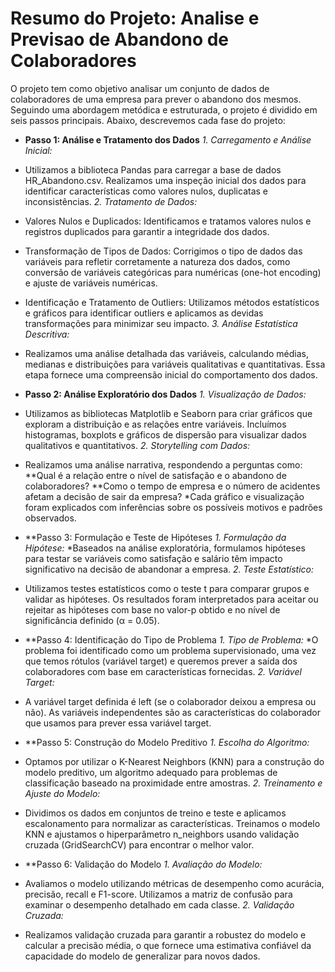 # Resumo do Projeto: Analise e Previsao de Abandono de Colaboradores

O projeto tem como objetivo analisar um conjunto de dados de colaboradores de uma empresa para prever o abandono dos mesmos. Seguindo uma abordagem metódica e estruturada, o projeto é dividido em seis passos principais. Abaixo, descrevemos cada fase do projeto:

* **Passo 1: Análise e Tratamento dos Dados**
*1. Carregamento e Análise Inicial:*
* Utilizamos a biblioteca Pandas para carregar a base de dados HR_Abandono.csv. Realizamos uma inspeção inicial dos dados para identificar características como valores nulos, duplicatas e inconsistências.
*2. Tratamento de Dados:*
* Valores Nulos e Duplicados: Identificamos e tratamos valores nulos e registros duplicados para garantir a integridade dos dados.
* Transformação de Tipos de Dados: Corrigimos o tipo de dados das variáveis para refletir corretamente a natureza dos dados, como conversão de variáveis categóricas para numéricas (one-hot encoding) e ajuste de variáveis numéricas.
* Identificação e Tratamento de Outliers: Utilizamos métodos estatísticos e gráficos para identificar outliers e aplicamos as devidas transformações para minimizar seu impacto.
*3. Análise Estatística Descritiva:*
* Realizamos uma análise detalhada das variáveis, calculando médias, medianas e distribuições para variáveis qualitativas e quantitativas. Essa etapa fornece uma compreensão inicial do comportamento dos dados.

* **Passo 2: Análise Exploratório dos Dados**
*1. Visualização de Dados:*
* Utilizamos as bibliotecas Matplotlib e Seaborn para criar gráficos que exploram a distribuição e as relações entre variáveis. Incluímos histogramas, boxplots e gráficos de dispersão para visualizar dados qualitativos e quantitativos.
*2. Storytelling com Dados:*
* Realizamos uma análise narrativa, respondendo a perguntas como:
**Qual é a relação entre o nível de satisfação e o abandono de colaboradores?
**Como o tempo de empresa e o número de acidentes afetam a decisão de sair da empresa?
*Cada gráfico e visualização foram explicados com inferências sobre os possíveis motivos e padrões observados.

* **Passo 3: Formulação e Teste de Hipóteses
*1. Formulação da Hipótese:*
*Baseados na análise exploratória, formulamos hipóteses para testar se variáveis como satisfação e salário têm impacto significativo na decisão de abandonar a empresa.
*2. Teste Estatístico:*
* Utilizamos testes estatísticos como o teste t para comparar grupos e validar as hipóteses. Os resultados foram interpretados para aceitar ou rejeitar as hipóteses com base no valor-p obtido e no nível de significância definido (α = 0.05).

* **Passo 4: Identificação do Tipo de Problema
*1. Tipo de Problema:*
*O problema foi identificado como um problema supervisionado, uma vez que temos rótulos (variável target) e queremos prever a saída dos colaboradores com base em características fornecidas.
*2. Variável Target:*
* A variável target definida é left (se o colaborador deixou a empresa ou não). As variáveis independentes são as características do colaborador que usamos para prever essa variável target.

* **Passo 5: Construção do Modelo Preditivo
*1. Escolha do Algoritmo:*
* Optamos por utilizar o K-Nearest Neighbors (KNN) para a construção do modelo preditivo, um algoritmo adequado para problemas de classificação baseado na proximidade entre amostras.
*2. Treinamento e Ajuste do Modelo:*
* Dividimos os dados em conjuntos de treino e teste e aplicamos escalonamento para normalizar as características. Treinamos o modelo KNN e ajustamos o hiperparâmetro n_neighbors usando validação cruzada (GridSearchCV) para encontrar o melhor valor.

* **Passo 6: Validação do Modelo
*1. Avaliação do Modelo:*
* Avaliamos o modelo utilizando métricas de desempenho como acurácia, precisão, recall e F1-score. Utilizamos a matriz de confusão para examinar o desempenho detalhado em cada classe.
*2. Validação Cruzada:*
* Realizamos validação cruzada para garantir a robustez do modelo e calcular a precisão média, o que fornece uma estimativa confiável da capacidade do modelo de generalizar para novos dados.
